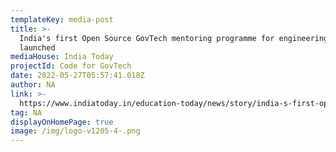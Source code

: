 ```yaml
---
templateKey: media-post
title: >-
  India's first Open Source GovTech mentoring programme for engineering students
  launched
mediaHouse: India Today
projectId: Code for GovTech
date: 2022-05-27T05:57:41.018Z
author: NA
link: >-
  https://www.indiatoday.in/education-today/news/story/india-s-first-open-source-govtech-mentoring-programme-for-engineering-students-launched-1955008-2022-05-27
tag: NA
displayOnHomePage: true
image: /img/logo-v1205-4-.png
---
```


